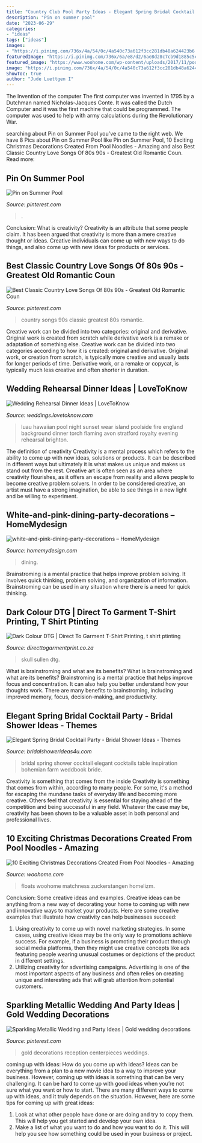 ```yaml
---
title: "Country Club Pool Party Ideas - Elegant Spring Bridal Cocktail Party"
description: "Pin on summer pool"
date: "2023-06-29"
categories:
- "ideas"
tags: ["ideas"]
images:
- "https://i.pinimg.com/736x/4a/54/0c/4a540c73a612f3cc281db48a624423b6.jpg"
featuredImage: "https://i.pinimg.com/736x/6a/e8/d2/6ae8d28c7cb9d1885c5c3805f64ef964.jpg"
featured_image: "https://www.woohome.com/wp-content/uploads/2017/11/pool-noodle-projects-for-christmas-4.jpg"
image: "https://i.pinimg.com/736x/4a/54/0c/4a540c73a612f3cc281db48a624423b6.jpg"
ShowToc: true
author: "Jude Luettgen I"
---
```



The Invention of the computer
The first computer was invented in 1795 by a Dutchman named Nicholas-Jacques Conte. It was called the Dutch Computer and it was the first machine that could be programmed. The computer was used to help with army calculations during the Revolutionary War.

	

		
searching about Pin on Summer Pool you've came to the right web. We have 8 Pics about Pin on Summer Pool like Pin on Summer Pool, 10 Exciting Christmas Decorations Created From Pool Noodles - Amazing and also Best Classic Country Love Songs Of 80s 90s - Greatest Old Romantic Coun. Read more:
		
    
## Pin On Summer Pool

<img loading=lazy src="https://i.pinimg.com/736x/6a/e8/d2/6ae8d28c7cb9d1885c5c3805f64ef964.jpg" onerror="this.onerror=null;this.src='https://tse2.mm.bing.net/th?id=OIP.wBt4sLfmk_Mq23nU5W2XCQHaJ3&amp;pid=15.1';" alt="Pin on Summer Pool">

_Source: pinterest.com_

>. 

	

Conclusion: What is creativity?
Creativity is an attribute that some people claim. It has been argued that creativity is more than a mere creative thought or ideas. Creative individuals can come up with new ways to do things, and also come up with new ideas for products or services.

    
## Best Classic Country Love Songs Of 80s 90s - Greatest Old Romantic Coun

<img loading=lazy src="https://i.pinimg.com/736x/4a/54/0c/4a540c73a612f3cc281db48a624423b6.jpg" onerror="this.onerror=null;this.src='https://tse3.mm.bing.net/th?id=OIP.Tx-CGSx9WFl_dxrgrP9F7QHaEK&amp;pid=15.1';" alt="Best Classic Country Love Songs Of 80s 90s - Greatest Old Romantic Coun">

_Source: pinterest.com_

>country songs 90s classic greatest 80s romantic. 

	

Creative work can be divided into two categories: original and derivative. Original work is created from scratch while derivative work is a remake or adaptation of something else.
Creative work can be divided into two categories according to how it is created: original and derivative. Original work, or creation from scratch, is typically more creative and usually lasts for longer periods of time. Derivative work, or a remake or copycat, is typically much less creative and often shorter in duration.

    
## Wedding Rehearsal Dinner Ideas | LoveToKnow

<img loading=lazy src="https://cf.ltkcdn.net/weddings/images/std/227390-675x450-nightluau.jpg" onerror="this.onerror=null;this.src='https://tse2.mm.bing.net/th?id=OIP.fPoZT2AX_ZWIhqQFkymavAHaE8&amp;pid=15.1';" alt="Wedding Rehearsal Dinner Ideas | LoveToKnow">

_Source: weddings.lovetoknow.com_

>luau hawaiian pool night sunset wear island poolside fire england background dinner torch flaming avon stratford royalty evening rehearsal brighton. 

	

The definition of creativity
Creativity is a mental process which refers to the ability to come up with new ideas, solutions or products. It can be described in different ways but ultimately it is what makes us unique and makes us stand out from the rest. Creative art is often seen as an area where creativity flourishes, as it offers an escape from reality and allows people to become creative problem solvers. In order to be considered creative, an artist must have a strong imagination, be able to see things in a new light and be willing to experiment.

    
## White-and-pink-dining-party-decorations – HomeMydesign

<img loading=lazy src="https://homemydesign.com/wp-content/uploads/2019/08/white-and-pink-dining-party-decorations.jpg" onerror="this.onerror=null;this.src='https://tse1.mm.bing.net/th?id=OIP.q_Y3o-b-JgziedfQoO334gHaLH&amp;pid=15.1';" alt="white-and-pink-dining-party-decorations – HomeMydesign">

_Source: homemydesign.com_

>dining. 

	

Brainstroming is a mental practice that helps improve problem solving. It involves quick thinking, problem solving, and organization of information. Brainstroming can be used in any situation where there is a need for quick thinking.

    
## Dark Colour DTG | Direct To Garment T-Shirt Printing, T Shirt Ptinting

<img loading=lazy src="https://directtogarmentprint.co.za/wp-content/uploads/2017/12/direct-to-garment-51-768x960.jpg" onerror="this.onerror=null;this.src='https://tse4.mm.bing.net/th?id=OIP.5Pf8y-ugcvTWwASmSqWn8QHaJQ&amp;pid=15.1';" alt="Dark Colour DTG | Direct To Garment T-Shirt Printing, t shirt ptinting">

_Source: directtogarmentprint.co.za_

>skull sullen dtg. 

	

What is brainstroming and what are its benefits?
What is brainstroming and what are its benefits? Brainstroming is a mental practice that helps improve focus and concentration. It can also help you better understand how your thoughts work. There are many benefits to brainstroming, including improved memory, focus, decision-making, and productivity.

    
## Elegant Spring Bridal Cocktail Party - Bridal Shower Ideas - Themes

<img loading=lazy src="https://www.bridalshowerideas4u.com/wp-content/uploads/2016/04/Elegant-Spring-Bridal-Cocktail-Party-Tables-Florals.jpg" onerror="this.onerror=null;this.src='https://tse4.mm.bing.net/th?id=OIP.w-G_R8vHXsO-Wd3lzwHdIgHaOv&amp;pid=15.1';" alt="Elegant Spring Bridal Cocktail Party - Bridal Shower Ideas - Themes">

_Source: bridalshowerideas4u.com_

>bridal spring shower cocktail elegant cocktails table inspiration bohemian farm weddbook bride. 

	

Creativity is something that comes from the inside
Creativity is something that comes from within, according to many people. For some, it's a method for escaping the mundane tasks of everyday life and becoming more creative. Others feel that creativity is essential for staying ahead of the competition and being successful in any field. Whatever the case may be, creativity has been shown to be a valuable asset in both personal and professional lives.

    
## 10 Exciting Christmas Decorations Created From Pool Noodles - Amazing

<img loading=lazy src="https://www.woohome.com/wp-content/uploads/2017/11/pool-noodle-projects-for-christmas-4.jpg" onerror="this.onerror=null;this.src='https://tse4.mm.bing.net/th?id=OIP.cj1aqKVhHVu8nPQTrZ6CmQHaJ4&amp;pid=15.1';" alt="10 Exciting Christmas Decorations Created From Pool Noodles - Amazing">

_Source: woohome.com_

>floats woohome matchness zuckerstangen homelizm. 

	

Conclusion: Some creative ideas and examples.
Creative ideas can be anything from a new way of decorating your home to coming up with new and innovative ways to market your products. Here are some creative examples that illustrate how creativity can help businesses succeed:
1. Using creativity to come up with novel marketing strategies. In some cases, using creative ideas may be the only way to promotions achieve success. For example, if a business is promoting their product through social media platforms, then they might use creative concepts like ads featuring people wearing unusual costumes or depictions of the product in different settings.
2. Utilizing creativity for advertising campaigns. Advertising is one of the most important aspects of any business and often relies on creating unique and interesting ads that will grab attention from potential customers.

    
## Sparkling Metallic Wedding And Party Ideas | Gold Wedding Decorations

<img loading=lazy src="https://i.pinimg.com/736x/6a/01/48/6a0148338f337b12140f2c2197299641--white-gold-weddings-white-and-gold-reception.jpg" onerror="this.onerror=null;this.src='https://tse3.mm.bing.net/th?id=OIP.ifQ9cr1Pexmpzw77aVOl_gHaLH&amp;pid=15.1';" alt="Sparkling Metallic Wedding and Party Ideas | Gold wedding decorations">

_Source: pinterest.com_

>gold decorations reception centerpieces weddings. 

	

coming up with ideas: How do you come up with ideas?
Ideas can be everything from a plan to a new movie idea to a way to improve your business. However, coming up with ideas is something that can be very challenging. It can be hard to come up with good ideas when you’re not sure what you want or how to start. There are many different ways to come up with ideas, and it truly depends on the situation. However, here are some tips for coming up with great ideas: 
1. Look at what other people have done or are doing and try to copy them. This will help you get started and develop your own idea. 
2. Make a list of what you want to do and how you want to do it. This will help you see how something could be used in your business or project. 

